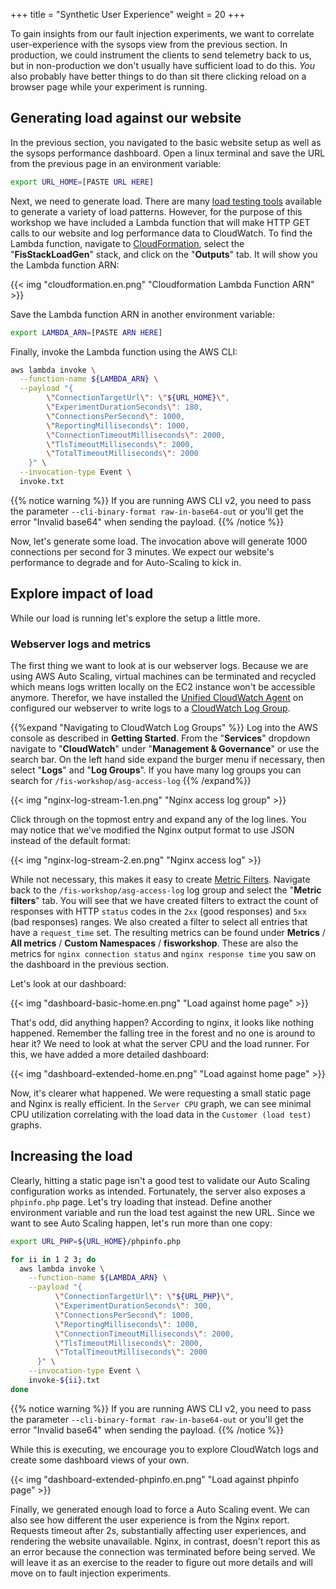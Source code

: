 +++
title = "Synthetic User Experience"
weight = 20
+++

To gain insights from our fault injection experiments, we want to correlate user-experience with the sysops view from the previous section. In production, we could instrument the clients to send telemetry back to us, but in non-production we don't usually have sufficient load to do this.  _You_ also probably have better things to do than sit there clicking reload on a browser page while your experiment is running.

## Generating load against our website

In the previous section, you navigated to the basic website setup as well as the sysops performance dashboard. Open a linux terminal and save the URL from the previous page in an environment variable:

```bash
export URL_HOME=[PASTE URL HERE]
```

Next, we need to generate load. There are many [load testing tools](https://en.wikipedia.org/wiki/Category:Load_testing_tools) available to generate a variety of load patterns. However, for the purpose of this workshop we have included a Lambda function that will make HTTP GET calls to our website and log performance data to CloudWatch. To find the Lambda function,  navigate to [CloudFormation](https://console.aws.amazon.com/cloudformation/home), select the "**FisStackLoadGen**" stack, and click on the "**Outputs**" tab. It will show you the Lambda function ARN:

{{< img "cloudformation.en.png" "Cloudformation Lambda Function ARN" >}}

Save the Lambda function ARN in another environment variable:

```bash
export LAMBDA_ARN=[PASTE ARN HERE]
```

Finally, invoke the Lambda function using the AWS CLI: 

```bash
aws lambda invoke \
  --function-name ${LAMBDA_ARN} \
  --payload "{
        \"ConnectionTargetUrl\": \"${URL_HOME}\", 
        \"ExperimentDurationSeconds\": 180,
        \"ConnectionsPerSecond\": 1000,
        \"ReportingMilliseconds\": 1000,
        \"ConnectionTimeoutMilliseconds\": 2000,
        \"TlsTimeoutMilliseconds\": 2000,
        \"TotalTimeoutMilliseconds\": 2000
    }" \
  --invocation-type Event \
  invoke.txt 
```

{{% notice warning %}}
If you are running AWS CLI v2, you need to pass the parameter `--cli-binary-format raw-in-base64-out` or you'll get the error "Invalid base64" when sending the payload.
{{% /notice %}}


Now, let's generate some load. The invocation above will generate 1000 connections per second for 3 minutes. We expect our website's performance to degrade and for Auto-Scaling to kick in. 

## Explore impact of load

While our load is running let's explore the setup a little more. 

### Webserver logs and metrics

The first thing we want to look at is our webserver logs. Because we are using AWS Auto Scaling, virtual machines can be terminated and recycled which means logs written locally on the EC2 instance won't be accessible anymore. Therefor, we have installed the [Unified CloudWatch Agent](https://docs.aws.amazon.com/AmazonCloudWatch/latest/logs/UseCloudWatchUnifiedAgent.html) on configured our webserver to write logs to a [CloudWatch Log Group](https://console.aws.amazon.com/cloudwatch/home?#logsV2:log-groups/log-group/$252Ffis-workshop$252Fasg-access-log). 

{{%expand "Navigating to CloudWatch Log Groups" %}}
Log into the AWS console as described in **Getting Started**. From the "**Services**" dropdown navigate to "**CloudWatch**" under "**Management & Governance**" or use the search bar. On the left hand side expand the burger menu if necessary, then select "**Logs**" and "**Log Groups**". If you have many log groups you can search for `/fis-workshop/asg-access-log`
{{% /expand%}}

{{< img "nginx-log-stream-1.en.png" "Nginx access log group" >}}

Click through on the topmost entry and expand any of the log lines. You may notice that we've modified the Nginx output format to use JSON instead of the default format:

{{< img "nginx-log-stream-2.en.png" "Nginx access log" >}}

While not necessary, this makes it easy to create [Metric Filters](https://docs.aws.amazon.com/AmazonCloudWatch/latest/logs/MonitoringPolicyExamples.html). Navigate back to the `/fis-workshop/asg-access-log` log group and select the "**Metric filters**" tab. You will see that we have created filters to extract the count of responses with HTTP `status` codes in the `2xx` (good responses) and `5xx` (bad responses) ranges. We also created a filter to select all entries that have a `request_time` set. The resulting metrics can be found under  **Metrics** / **All metrics** / **Custom Namespaces** / **fisworkshop**. These are also the metrics for `nginx connection status` and `nginx response time` you saw on the dashboard in the previous section.

Let's look at our dashboard:

{{< img "dashboard-basic-home.en.png" "Load against home page" >}}

That's odd, did anything happen? According to nginx, it looks like nothing happened. Remember the falling tree in the forest and no one is around to hear it? We need to look at what the server CPU and the load runner. For this, we have added a more detailed dashboard:

{{< img "dashboard-extended-home.en.png" "Load against home page" >}}

Now, it's clearer what happened. We were requesting a small static page and Nginx is really efficient. In the `Server CPU` graph, we can see minimal CPU utilization correlating with the load data in the `Customer (load test)` graphs. 

## Increasing the load

Clearly, hitting a static page isn't a good test to validate our Auto Scaling configuration works as intended. Fortunately, the server also exposes a `phpinfo.php` page. Let's try loading that instead. Define another environment variable and run the load test against the new URL. Since we want to see Auto Scaling happen, let's run more than one copy:

```bash
export URL_PHP=${URL_HOME}/phpinfo.php

for ii in 1 2 3; do
  aws lambda invoke \
    --function-name ${LAMBDA_ARN} \
    --payload "{
          \"ConnectionTargetUrl\": \"${URL_PHP}\", 
          \"ExperimentDurationSeconds\": 300,
          \"ConnectionsPerSecond\": 1000,
          \"ReportingMilliseconds\": 1000,
          \"ConnectionTimeoutMilliseconds\": 2000,
          \"TlsTimeoutMilliseconds\": 2000,
          \"TotalTimeoutMilliseconds\": 2000
      }" \
    --invocation-type Event \
    invoke-${ii}.txt 
done
```
{{% notice warning %}}
If you are running AWS CLI v2, you need to pass the parameter `--cli-binary-format raw-in-base64-out` or you'll get the error "Invalid base64" when sending the payload.
{{% /notice %}}

While this is executing, we encourage you to explore CloudWatch logs and create some dashboard views of your own.

{{< img "dashboard-extended-phpinfo.en.png" "Load against phpinfo page" >}}

Finally, we generated enough load to force a Auto Scaling event. We can also see how different the user experience is from the Nginx report. Requests timeout after 2s, substantially affecting user experiences, and rendering the website unavailable. Nginx, in contrast, doesn't report this as an error because the connection was terminated before being served. We will leave it as an exercise to the reader to figure out more details and will move on to fault injection experiments.



